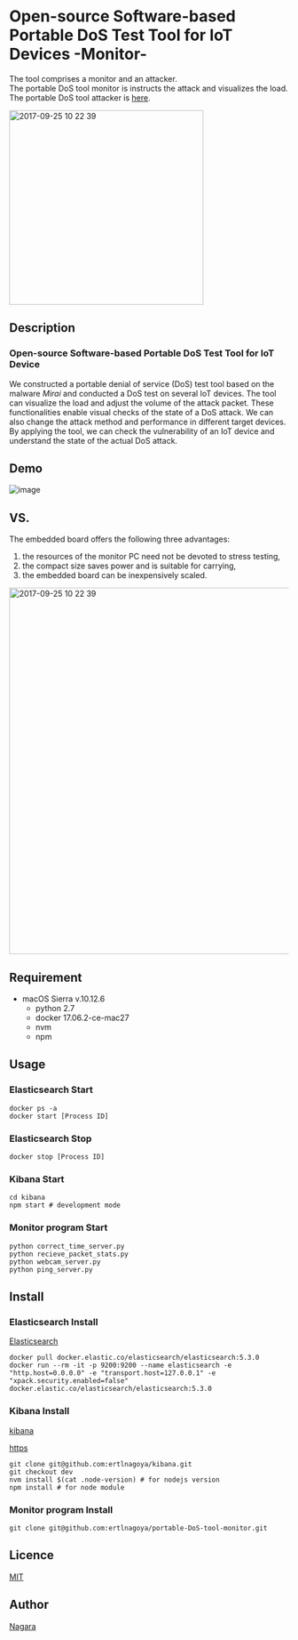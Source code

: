 Open-source Software-based Portable DoS Test Tool for IoT Devices -Monitor-    
====
The tool comprises a monitor and an attacker.     
The portable DoS tool monitor is instructs the attack and visualizes the load.   
The portable DoS tool attacker is [here](https://github.com/ertlnagoya/portable-DoS-tool-attacker).    
    
<img width="350" alt="2017-09-25 10 22 39" src="https://user-images.githubusercontent.com/26764885/30840032-02bdea00-a2b0-11e7-82ee-2e580704a730.png">    

## Description
### Open-source Software-based Portable DoS Test Tool for IoT Device    
We constructed a portable denial of service (DoS) test tool based on the malware *Mirai* and conducted a DoS test on several IoT devices. 
The tool can visualize the load and adjust the volume of the attack packet. 
These functionalities enable visual checks of the state of a DoS attack. 
We can also change the attack method and performance in different target devices. 
By applying the tool, we can check the vulnerability of an IoT device and understand the state of the actual DoS attack. 
## Demo
![image](https://user-images.githubusercontent.com/26764885/30792330-5ac7b3a0-a1f4-11e7-85fa-6db92e2ff4c1.png)
## VS. 
The embedded board offers the following three advantages:     
1. the resources of the monitor PC need not be devoted to stress testing,     
2. the compact size saves power and is suitable for carrying,    
3. the embedded board can be inexpensively scaled.     
<img width="659" alt="2017-09-25 10 22 39" src="https://user-images.githubusercontent.com/26764885/30792602-a87c3b32-a1f6-11e7-8560-b4e1e6c65385.png">     

## Requirement
- macOS Sierra v.10.12.6
     - python 2.7
     - docker 17.06.2-ce-mac27
     - nvm
     - npm    
## Usage
### Elasticsearch Start
```
docker ps -a   
docker start [Process ID]  
``` 
### Elasticsearch Stop    
```    
docker stop [Process ID]    
``` 
### Kibana Start
```   
cd kibana
npm start # development mode  
```
### Monitor program Start    
```
python correct_time_server.py    
python recieve_packet_stats.py    
python webcam_server.py 
python ping_server.py
```
## Install    
### Elasticsearch Install
[Elasticsearch](https://www.elastic.co/jp/products/elasticsearch)     
```
docker pull docker.elastic.co/elasticsearch/elasticsearch:5.3.0   
docker run --rm -it -p 9200:9200 --name elasticsearch -e "http.host=0.0.0.0" -e "transport.host=127.0.0.1" -e    "xpack.security.enabled=false" docker.elastic.co/elasticsearch/elasticsearch:5.3.0   
```

### Kibana Install 
[kibana](https://www.elastic.co/jp/products/kibana)    
     
[https](https://github.com/ertlnagoya/kibana.git)            
```
git clone git@github.com:ertlnagoya/kibana.git    
git checkout dev    
nvm install $(cat .node-version) # for nodejs version  
npm install # for node module 
```
### Monitor program Install
```
git clone git@github.com:ertlnagoya/portable-DoS-tool-monitor.git
```
## Licence
[MIT](https://github.com/ertlnagoya/portable-DoS-tool-monitor/blob/master/LICENSE)
## Author
[Nagara](https://github.com/KeigoNagara)
